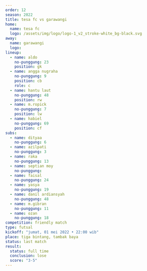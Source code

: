 ```yaml
---
order: 12
season: 2022
title: tesa fc vs garawangi
home:
  name: tesa fc
  logo: /assets/img/logo/logo-1_v2_stroke-white_bg-black.svg
away:
  name: garawangi
  logo:
lineup:
  - name: aldo
    no-punggung: 23
    position: gk
  - name: angga nugraha
    no-punggung: 9
    position: cb
    role: c
  - name: hantu laut
    no-punggung: 48
    position: rw
  - name: m.ropick
    no-punggung: 7
    position: lw
  - name: habiel
    no-punggung: 69
    position: cf
subs:
  - name: dityaa
    no-punggung: 6
  - name: azilpati
    no-punggung: 3
  - name: raka
    no-punggung: 13
  - name: septian moy
    no-punggung: 
  - name: faisal
    no-punggung: 24
  - name: yasya
    no-punggung: 19
  - name: danil ardiansyah
    no-punggung: 48
  - name: m.gibran
    no-punggung: 11
  - name: ozan
    no-punggung: 18
competition: friendly match
type: futsal
kickoff: "jumat, 01 mei 2022 • 22:00 wib"
place: tiga bintang, tambak baya
status: last match
result:
  status: full time
  conclusion: lose
  score: "3-5"
---
```


